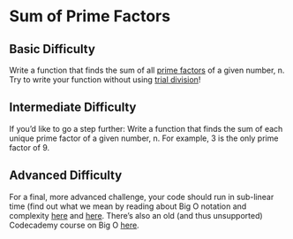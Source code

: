 # Sum of Prime Factors

## Basic Difficulty

Write a function that finds the sum of all [prime factors](https://discuss.codecademy.com/t/code-challenges-in-interviews/82161) of a given number, n.
Try to write your function without using [trial division](https://mathworld.wolfram.com/TrialDivision.html)!

## Intermediate Difficulty

If you’d like to go a step further:
Write a function that finds the sum of each unique prime factor of a given number, n. For example, 3 is the only prime factor of 9.

## Advanced Difficulty

For a final, more advanced challenge, your code should run in sub-linear time (find out what we mean by reading about Big O notation and complexity [here](https://stackoverflow.com/questions/487258/what-is-a-plain-english-explanation-of-big-o-notation) and [here](https://rob-bell.net/2009/06/a-beginners-guide-to-big-o-notation). There’s also an old (and thus unsupported) Codecademy course on Big O [here](https://www.codecademy.com/catalog).
